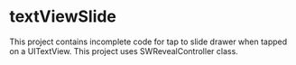 textViewSlide
=============

This project contains incomplete code for tap to slide drawer when tapped on a UITextView. This project uses SWRevealController class.
